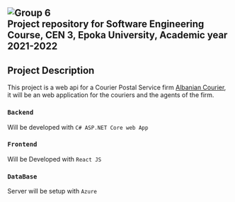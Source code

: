![Group 6](https://www.linkpicture.com/q/Gr6logo_1.png)<br>
Project repository for Software Engineering Course, CEN 3, Epoka University, Academic year 2021-2022
----------------------------------------------------------------------------------------------------

## Project Description

This project is a web api for a Courier Postal Service firm [Albanian Courier](https://al.albaniancourier.al/), it will be an web application for the couriers and the agents of the firm.

### `Backend`

Will be developed with `C# ASP.NET Core web App`

### `Frontend`

Will be Developed with `React JS`

### `DataBase`

Server will be setup with `Azure`


